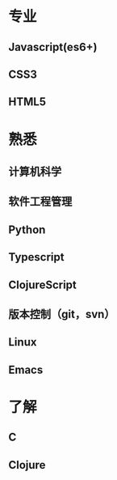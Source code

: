 # 专业

## Javascript(es6+)
## CSS3
## HTML5


# 熟悉

## 计算机科学
## 软件工程管理
## Python
## Typescript
## ClojureScript
## 版本控制（git，svn）
## Linux
## Emacs


# 了解

## C
## Clojure
